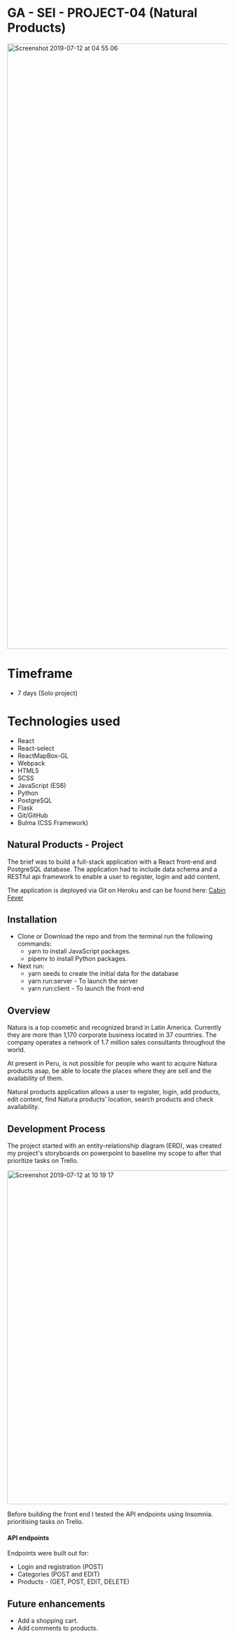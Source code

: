 # GA - SEI - PROJECT-04 (Natural Products)

<img width="1382" alt="Screenshot 2019-07-12 at 04 55 06" src="https://user-images.githubusercontent.com/47470930/61119808-36d19a80-a461-11e9-8124-ce2843efbf46.png">


# Timeframe

* 7 days (Solo project)

# Technologies used

* React
* React-select
* ReactMapBox-GL
* Webpack
* HTML5
* SCSS
* JavaScript (ES6)
* Python
* PostgreSQL
* Flask
* Git/GitHub
* Bulma (CSS Framework)


## Natural Products - Project

The brief was to build a full-stack application with a React front-end and PostgreSQL database. The application had to include data schema and a RESTful api framework to enable a user to register, login and add content.

The application is deployed via Git on Heroku and can be found here: [Cabin Fever](https://natura-products.herokuapp.com/#/)

## Installation

* Clone or Download the repo and from the terminal run the following commands:
  - yarn to install JavaScript packages.
  - pipenv to install Python packages.
* Next run: 
  - yarn seeds to create the initial data for the database
  - yarn run:server - To launch the server 
  - yarn run:client - To launch the front-end


## Overview

Natura is a top cosmetic and recognized brand in Latin America. Currently they are more than 1,170 corporate business located in 37 countries. The company operates a network of 1.7 million sales consultants throughout the world.

At present in Peru, is not possible for people who want to acquire Natura products asap, be able to locate the places where they are sell and the availability of them. 

Natural products application allows a user to register, login, add products, edit content, find Natura products’ location, search products and check availability. 
 
 
## Development Process

The project started with an entity-relationship diagram (ERD), was created my project's storyboards on powerpoint to baseline my scope to after that prioritize tasks on Trello.

<img width="762" alt="Screenshot 2019-07-12 at 10 19 17" src="https://user-images.githubusercontent.com/47470930/61139221-8b3f3f00-a48e-11e9-9b8f-20df88204cb4.png">

Before building the front end I tested the API endpoints using Insomnia. prioritising tasks on Trello.


#### API endpoints

Endpoints were built out for:

* Login and registration (POST)
* Categories (POST and EDIT)
* Products - (GET, POST, EDIT, DELETE)
 
## Future enhancements

* Add a shopping cart.
* Add comments to products.
